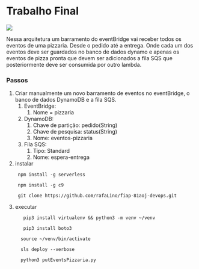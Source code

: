 # Trabalho Final

![](img/arquitetura.png)



Nessa arquitetura um barramento do eventBridge vai receber todos os eventos de uma pizzaria. Desde o pedido até a entrega. Onde cada um dos eventos deve ser guardados no banco de dados dynamo e apenas os eventos de pizza pronta que devem ser adicionados a fila SQS que posteriormente deve ser consumida por outro lambda.


### Passos

1. Criar manualmente um novo barramento de eventos no eventBridge, o banco de dados DynamoDB e a fila SQS.
   1. EventBridge:
      1. Nome = pizzaria
   2. DynamoDB:
      1. Chave de partição: pedido(String)
      2. Chave de pesquisa: status(String)
      3. Nome: eventos-pizzaria
   3. Fila SQS:
      1. Tipo: Standard
      2. Nome: espera-entrega
2. instalar 
   ```console
    npm install -g serverless
    ```
   ```console
    npm install -g c9
   ```
   ```console
    git clone https://github.com/rafaLino/fiap-81aoj-devops.git
   ```
3. executar
    ```console
       pip3 install virtualenv && python3 -m venv ~/venv
    ```
    ```console
       pip3 install boto3
    ```
     ```console
       source ~/venv/bin/activate
    ```
     ```console
       sls deploy --verbose
    ```
     ```console
       python3 putEventsPizzaria.py
    ```

  

